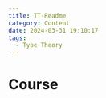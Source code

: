 ```yaml
---
title: TT-Readme
category: Content
date: 2024-03-31 19:10:17
tags:
  - Type Theory
---
```

# Course

